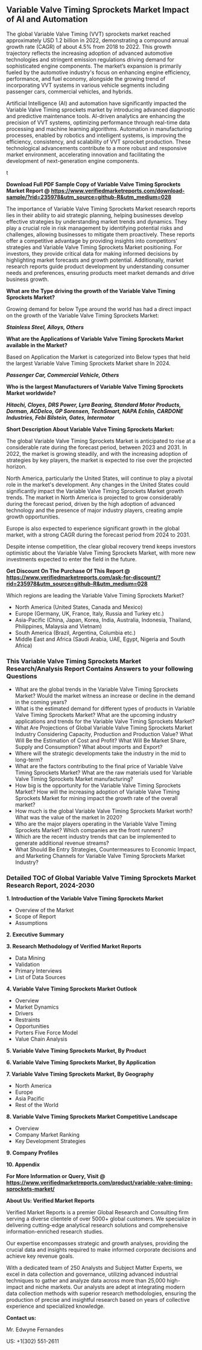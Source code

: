 <h2>Variable Valve Timing Sprockets Market Impact of AI and Automation</h2><p>The global Variable Valve Timing (VVT) sprockets market reached approximately USD 1.2 billion in 2022, demonstrating a compound annual growth rate (CAGR) of about 4.5% from 2018 to 2022. This growth trajectory reflects the increasing adoption of advanced automotive technologies and stringent emission regulations driving demand for sophisticated engine components. The market’s expansion is primarily fueled by the automotive industry's focus on enhancing engine efficiency, performance, and fuel economy, alongside the growing trend of incorporating VVT systems in various vehicle segments including passenger cars, commercial vehicles, and hybrids.</p><p>Artificial Intelligence (AI) and automation have significantly impacted the Variable Valve Timing sprockets market by introducing advanced diagnostic and predictive maintenance tools. AI-driven analytics are enhancing the precision of VVT systems, optimizing performance through real-time data processing and machine learning algorithms. Automation in manufacturing processes, enabled by robotics and intelligent systems, is improving the efficiency, consistency, and scalability of VVT sprocket production. These technological advancements contribute to a more robust and responsive market environment, accelerating innovation and facilitating the development of next-generation engine components.</p>t</p><p id="" class=""><strong>Download Full PDF Sample Copy of Variable Valve Timing Sprockets Market Report @ <a href="https://www.verifiedmarketreports.com/download-sample/?rid=235978&utm_source=github-R&utm_medium=028" target="_blank">https://www.verifiedmarketreports.com/download-sample/?rid=235978&utm_source=github-R&utm_medium=028</a></strong></p><p>The importance of&nbsp;Variable Valve Timing Sprockets Market research reports lies in their ability to aid strategic planning, helping businesses develop effective strategies by understanding market trends and dynamics. They play a crucial role in risk management by identifying potential risks and challenges, allowing businesses to mitigate them proactively. These reports offer a competitive advantage by providing insights into competitors' strategies and Variable Valve Timing Sprockets Market positioning. For investors, they provide critical data for making informed decisions by highlighting market forecasts and growth potential. Additionally, market research reports guide product development by understanding consumer needs and preferences, ensuring products meet market demands and drive business growth.</p><p><strong>What are the&nbsp;Type driving the growth of the Variable Valve Timing Sprockets Market?</strong></p><p id="" class="">Growing demand for below Type around the world has had a direct impact on the growth of the Variable Valve Timing Sprockets Market:</p><em><strong>Stainless Steel, Alloys, Others</strong></em></p><strong>What are the&nbsp;Applications&nbsp;of Variable Valve Timing Sprockets Market available in the Market?</strong></p><p id="" class="">Based on Application the Market is categorized into Below types that held the largest Variable Valve Timing Sprockets Market share In 2024.</p><em><strong>Passenger Car, Commercial Vehicle, Others</strong></em></p><strong>Who is the largest Manufacturers of Variable Valve Timing Sprockets Market worldwide?</strong></p><p><em><strong>Hitachi, Cloyes, DRS Power, Lyra Bearing, Standard Motor Products, Dorman, ACDelco, GP Sorensen, TechSmart, NAPA Echlin, CARDONE Industries, Febi Bilstein, Gates, Intermotor</strong></em></p><p id="" class=""><strong>Short Description About Variable Valve Timing Sprockets Market:</strong></p><p>The global Variable Valve Timing Sprockets Market is anticipated to rise at a considerable rate during the forecast period, between 2023 and 2031. In 2022, the market is growing steadily, and with the increasing adoption of strategies by key players, the market is expected to rise over the projected horizon.</p><p>North America, particularly the United States, will continue to play a pivotal role in the market's development. Any changes in the United States could significantly impact the Variable Valve Timing Sprockets Market growth trends. The market in North America is projected to grow considerably during the forecast period, driven by the high adoption of advanced technology and the presence of major industry players, creating ample growth opportunities.</p><p>Europe is also expected to experience significant growth in the global market, with a strong CAGR during the forecast period from 2024 to 2031.</p><p>Despite intense competition, the clear global recovery trend keeps investors optimistic about the Variable Valve Timing Sprockets Market, with more new investments expected to enter the field in the future.</p><p id="" class=""><strong>Get Discount On The Purchase Of This Report @ <a href="https://www.verifiedmarketreports.com/ask-for-discount/?rid=235978&utm_source=github-R&utm_medium=028" target="_blank">https://www.verifiedmarketreports.com/ask-for-discount/?rid=235978&utm_source=github-R&utm_medium=028</a></strong></p>Which regions are leading the Variable Valve Timing Sprockets Market?</p><ul><li>North America (United States, Canada and Mexico)</li><li>Europe (Germany, UK, France, Italy, Russia and Turkey etc.)</li><li>Asia-Pacific (China, Japan, Korea, India, Australia, Indonesia, Thailand, Philippines, Malaysia and Vietnam)</li><li>South America (Brazil, Argentina, Columbia etc.)</li><li>Middle East and Africa (Saudi Arabia, UAE, Egypt, Nigeria and South Africa)</li></ul><h3 id="" class="">This Variable Valve Timing Sprockets Market Research/Analysis Report Contains Answers to your following Questions</h3><ul><li>What are the global trends in the Variable Valve Timing Sprockets Market? Would the market witness an increase or decline in the demand in the coming years?</li><li>What is the estimated demand for different types of products in Variable Valve Timing Sprockets Market? What are the upcoming industry applications and trends for the Variable Valve Timing Sprockets Market?</li><li>What Are Projections of Global Variable Valve Timing Sprockets Market Industry Considering Capacity, Production and Production Value? What Will Be the Estimation of Cost and Profit? What Will Be Market Share, Supply and Consumption? What about imports and Export?</li><li>Where will the strategic developments take the industry in the mid to long-term?</li><li>What are the factors contributing to the final price of Variable Valve Timing Sprockets Market? What are the raw materials used for Variable Valve Timing Sprockets Market manufacturing?</li><li>How big is the opportunity for the Variable Valve Timing Sprockets Market? How will the increasing adoption of Variable Valve Timing Sprockets Market for mining impact the growth rate of the overall market?</li><li>How much is the global Variable Valve Timing Sprockets Market worth? What was the value of the market In 2020?</li><li>Who are the major players operating in the Variable Valve Timing Sprockets Market? Which companies are the front runners?</li><li>Which are the recent industry trends that can be implemented to generate additional revenue streams?</li><li>What Should Be Entry Strategies, Countermeasures to Economic Impact, and Marketing Channels for Variable Valve Timing Sprockets Market Industry?</li></ul><h3 id="" class="">Detailed TOC of Global Variable Valve Timing Sprockets Market Research Report, 2024-2030</h3><p id="" class=""><strong>1. Introduction of the Variable Valve Timing Sprockets Market</strong></p><ul><li>Overview of the Market</li><li>Scope of Report</li><li>Assumptions</li></ul><p id="" class=""><strong>2. Executive Summary</strong></p><p id="" class=""><strong>3. Research Methodology of Verified Market Reports</strong></p><ul><li>Data Mining</li><li>Validation</li><li>Primary Interviews</li><li>List of Data Sources</li></ul><p id="" class=""><strong>4. Variable Valve Timing Sprockets Market Outlook</strong></p><ul><li>Overview</li><li>Market Dynamics</li><li>Drivers</li><li>Restraints</li><li>Opportunities</li><li>Porters Five Force Model</li><li>Value Chain Analysis</li></ul><p id="" class=""><strong>5. Variable Valve Timing Sprockets Market, By Product</strong></p><p id="" class=""><strong>6. Variable Valve Timing Sprockets Market, By Application</strong></p><p id="" class=""><strong>7. Variable Valve Timing Sprockets Market, By Geography</strong></p><ul><li>North America</li><li>Europe</li><li>Asia Pacific</li><li>Rest of the World</li></ul><p id="" class=""><strong>8. Variable Valve Timing Sprockets Market Competitive Landscape</strong></p><ul><li>Overview</li><li>Company Market Ranking</li><li>Key Development Strategies</li></ul><p id="" class=""><strong>9. Company Profiles</strong></p><p id="" class=""><strong>10. Appendix</strong></p><p id="" class=""><strong>For More Information or Query, Visit @ <a href="https://www.verifiedmarketreports.com/product/variable-valve-timing-sprockets-market/" target="_blank">https://www.verifiedmarketreports.com/product/variable-valve-timing-sprockets-market/</a></strong></p><p id="" class=""><strong>About Us: Verified Market Reports</strong></p><p id="" class="">Verified Market Reports is a premier Global Research and Consulting firm serving a diverse clientele of over 5000+ global customers. We specialize in delivering cutting-edge analytical research solutions and comprehensive information-enriched research studies.</p><p id="" class="">Our expertise encompasses strategic and growth analyses, providing the crucial data and insights required to make informed corporate decisions and achieve key revenue goals.</p><p id="" class="">With a dedicated team of 250 Analysts and Subject Matter Experts, we excel in data collection and governance, utilizing advanced industrial techniques to gather and analyze data across more than 25,000 high-impact and niche markets. Our analysts are adept at integrating modern data collection methods with superior research methodologies, ensuring the production of precise and insightful research based on years of collective experience and specialized knowledge.</p><p id="" class=""><strong>Contact us:</strong></p><p id="" class="">Mr. Edwyne Fernandes</p><p id="" class="">US: +1(302) 551-2611</p>